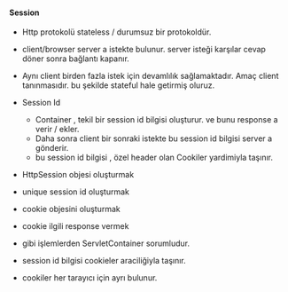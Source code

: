 #### Session

- Http protokolü stateless / durumsuz bir protokoldür.
- client/browser server a istekte bulunur. server isteği karşılar cevap döner sonra bağlantı kapanır.
- Aynı client birden fazla istek için devamlılık sağlamaktadır. Amaç client tanınmasıdır. bu şekilde stateful hale
  getirmiş oluruz.
- Session Id
    - Container , tekil bir session id bilgisi oluşturur. ve bunu response a verir / ekler.
    - Daha sonra client bir sonraki istekte bu session id bilgisi server a gönderir.
    - bu session id bilgisi , özel header olan Cookiler yardimiyla taşınır.
- HttpSession objesi oluşturmak
- unique session id oluşturmak
- cookie objesini oluşturmak
- cookie ilgili response vermek
- gibi işlemlerden ServletContainer sorumludur.

- session id bilgisi cookieler araciliğiyla taşınır.
- cookiler her tarayıcı için ayrı bulunur.